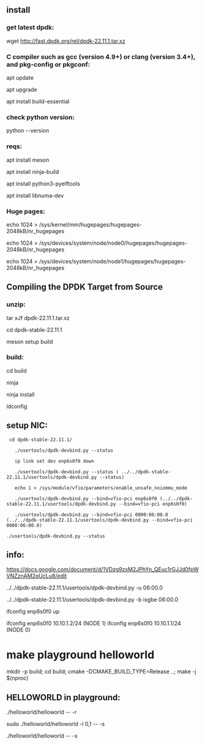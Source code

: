## install

### get latest dpdk:
wget http://fast.dpdk.org/rel/dpdk-22.11.1.tar.xz

### C compiler such as gcc (version 4.9+) or clang (version 3.4+), and pkg-config or pkgconf:
apt update

apt upgrade

apt install build-essential

### check python version:
python --version

### reqs:
apt install meson

apt install ninja-build

apt install python3-pyelftools

apt install libnuma-dev

### Huge pages:
echo 1024 > /sys/kernel/mm/hugepages/hugepages-2048kB/nr_hugepages

echo 1024 > /sys/devices/system/node/node0/hugepages/hugepages-2048kB/nr_hugepages

echo 1024 > /sys/devices/system/node/node1/hugepages/hugepages-2048kB/nr_hugepages

## Compiling the DPDK Target from Source
### unzip:
tar xJf dpdk-22.11.1.tar.xz

cd dpdk-stable-22.11.1

meson setup build

### build:
cd build

ninja

ninja install




ldconfig


## setup NIC:
```
 cd dpdk-stable-22.11.1/

   ./usertools/dpdk-devbind.py --status

   ip link set dev enp6s0f0 down
   
   ./usertools/dpdk-devbind.py --status ( ../../dpdk-stable-22.11.1/usertools/dpdk-devbind.py --status)
   
   echo 1 > /sys/module/vfio/parameters/enable_unsafe_noiommu_mode
   
   ./usertools/dpdk-devbind.py --bind=vfio-pci enp6s0f0 (../../dpdk-stable-22.11.1/usertools/dpdk-devbind.py --bind=vfio-pci enp6s0f0)
   
   ./usertools/dpdk-devbind.py --bind=vfio-pci 0000:06:00.0 (../../dpdk-stable-22.11.1/usertools/dpdk-devbind.py --bind=vfio-pci 0000:06:00.0)
   
./usertools/dpdk-devbind.py --status
```   
   ## info:
   https://docs.google.com/document/d/1VDzg9zsM2JPhYn_QEuc1rGJJd0fpWVNZznAM2qUcLu8/edit
   
../../dpdk-stable-22.11.1/usertools/dpdk-devbind.py -u 06:00.0

../../dpdk-stable-22.11.1/usertools/dpdk-devbind.py -b ixgbe 06:00.0

 ifconfig enp6s0f0 up
 
 ifconfig enp6s0f0 10.10.1.2/24 (NODE 1)
 ifconfig enp6s0f0 10.10.1.1/24 (NODE 0)
   
# make playground helloworld
   
mkdir -p build; cd build; cmake -DCMAKE_BUILD_TYPE=Release ..; make -j $(nproc)

   ## HELLOWORLD in playground:
   ./helloworld/helloworld -- -r
   
   sudo  ./helloworld/helloworld -l 0,1 -- -s
   
   ./helloworld/helloworld -- -s
   
   